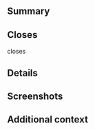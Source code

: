 <!-- title as 'Merge <Source identifier> into <Parent identifier>: <Source description>' -->
## Summary
<!-- A clear and concise summary (1-2 sentences) of changes made. -->

## Closes
<!-- add task issue links to close here, e.g. #123 -->
closes

## Details
<!-- A more in-depth listing of changes made. -->

## Screenshots
<!-- If applicable, add screenshots to help explain changes made. -->

## Additional context
<!-- Add any other context relating to the PR here. -->
